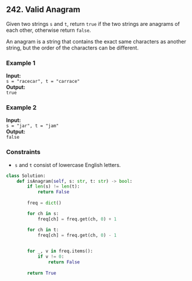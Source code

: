 ## 242. Valid Anagram

Given two strings `s` and `t`, return `true` if the two strings are anagrams of each other, otherwise return `false`.

An anagram is a string that contains the exact same characters as another string, but the order of the characters can be different.

### Example 1

**Input:**  
`s = "racecar", t = "carrace"`  
**Output:**  
`true`

### Example 2

**Input:**  
`s = "jar", t = "jam"`  
**Output:**  
`false`

### Constraints

- `s` and `t` consist of lowercase English letters.


```python
class Solution:
    def isAnagram(self, s: str, t: str) -> bool:
        if len(s) != len(t):
            return False
        
        freq = dict()

        for ch in s:
            freq[ch] = freq.get(ch, 0) + 1 

        for ch in t:
            freq[ch] = freq.get(ch, 0) - 1

        
        for _, v in freq.items():
            if v != 0:
                return False 
        
        return True 
```